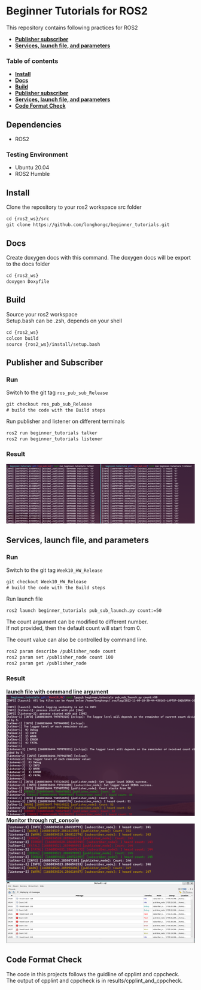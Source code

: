 # Beginner Tutorials for ROS2
This repository contains following practices for ROS2
- [**Publisher subscriber**](#publisher-and-subscriber)  
- [**Services, launch file, and parameters**](#services-launch-file-and-parameters) 
### Table of contents
- [**Install**](#install)  
- [**Docs**](#docs) 
- [**Build**](#build) 
- [**Publisher subscriber**](#publisher-and-subscriber)  
- [**Services, launch file, and parameters**](#services-launch-file-and-parameters) 
- [**Code Format Check**](#code-format-check) 

## Dependencies
- ROS2 

### Testing Environment
- Ubuntu 20.04
- ROS2 Humble

## Install
Clone the repository to your ros2 workspace src folder
```
cd {ros2_ws}/src
git clone https://github.com/longhongc/beginner_tutorials.git
```

## Docs
Create doxygen docs with this command.
The doxygen docs will be export to the docs folder
```
cd {ros2_ws}
doxygen Doxyfile
```

## Build
Source your ros2 workspace  
Setup.bash can be .zsh, depends on your shell
```
cd {ros2_ws}
colcon build
source {ros2_ws}/install/setup.bash 
```



## Publisher and Subscriber
### Run
Switch to the git tag `ros_pub_sub_Release`
```
git checkout ros_pub_sub_Release
# build the code with the Build steps
```
Run publisher and listener on different terminals
```
ros2 run beginner_tutorials talker
ros2 run beginner_tutorials listener
```
### Result
![simple_pub_sub](./results/simple_pub_sub.png)

## Services, launch file, and parameters
### Run
Switch to the git tag `Week10_HW_Release`
```
git checkout Week10_HW_Release
# build the code with the Build steps
```
Run launch file 
```
ros2 launch beginner_tutorials pub_sub_launch.py count:=50
```
The count argument can be modified to different number.  
If not provided, then the default count will start from 0.   

The count value can also be controlled by command line.
```
ros2 param describe /publisher_node count
ros2 param set /publisher_node count 100
ros2 param get /publisher_node
```
### Result
**launch file with command line argument**    
<img width="627" alt="launch_file_with_command_line_argument" src="./results/launch_file_with_command_line_argument.png">  
**Monitor through rqt_console**  
<img width="627" alt="loggers_console" src="./results/loggers_console.png">  

## Code Format Check
The code in this projects follows the guidline of cpplint and cppcheck.  
The output of cpplint and cppcheck is in results/cpplint_and_cppcheck. 
